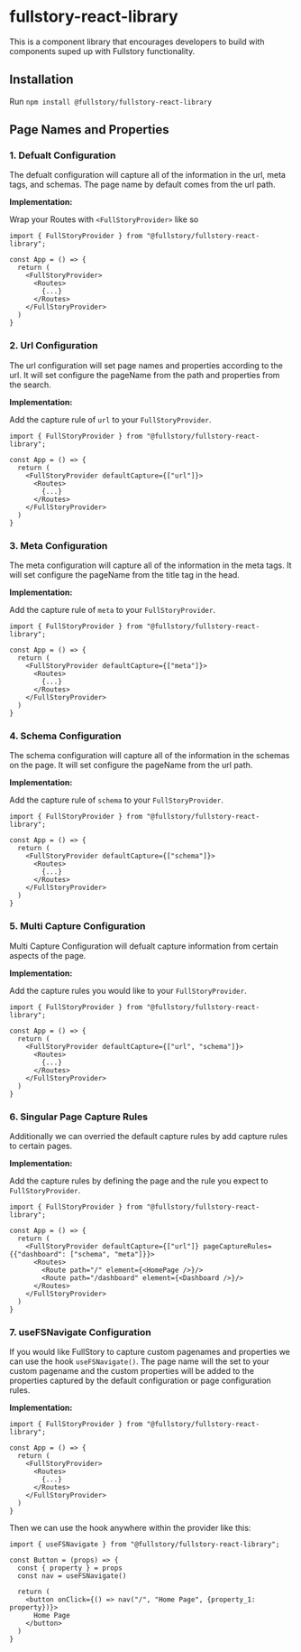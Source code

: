 # fullstory-react-library

This is a component library that encourages developers to build with components suped up with Fullstory functionality.

## Installation

Run `npm install @fullstory/fullstory-react-library`

## Page Names and Properties

### 1. Defualt Configuration

The defualt configuration will capture all of the information in the url, meta tags, and schemas. The page name by default comes from the url path.

**Implementation:**

Wrap your Routes with `<FullStoryProvider>` like so

```
import { FullStoryProvider } from "@fullstory/fullstory-react-library";

const App = () => {
  return (
    <FullStoryProvider>
      <Routes>
        {...}
      </Routes>
    </FullStoryProvider>
  )
}
```

### 2. Url Configuration

The url configuration will set page names and properties according to the url. It will set configure the pageName from the path and properties from the search.

**Implementation:**

Add the capture rule of `url` to your `FullStoryProvider`.

```
import { FullStoryProvider } from "@fullstory/fullstory-react-library";

const App = () => {
  return (
    <FullStoryProvider defaultCapture={["url"]}>
      <Routes>
        {...}
      </Routes>
    </FullStoryProvider>
  )
}
```

### 3. Meta Configuration

The meta configuration will capture all of the information in the meta tags. It will set configure the pageName from the title tag in the head.

**Implementation:**

Add the capture rule of `meta` to your `FullStoryProvider`.

```
import { FullStoryProvider } from "@fullstory/fullstory-react-library";

const App = () => {
  return (
    <FullStoryProvider defaultCapture={["meta"]}>
      <Routes>
        {...}
      </Routes>
    </FullStoryProvider>
  )
}

```

### 4. Schema Configuration

The schema configuration will capture all of the information in the schemas on the page. It will set configure the pageName from the url path.

**Implementation:**

Add the capture rule of `schema` to your `FullStoryProvider`.

```
import { FullStoryProvider } from "@fullstory/fullstory-react-library";

const App = () => {
  return (
    <FullStoryProvider defaultCapture={["schema"]}>
      <Routes>
        {...}
      </Routes>
    </FullStoryProvider>
  )
}

```

### 5. Multi Capture Configuration

Multi Capture Configuration will defualt capture information from certain aspects of the page.

**Implementation:**

Add the capture rules you would like to your `FullStoryProvider`.

```
import { FullStoryProvider } from "@fullstory/fullstory-react-library";

const App = () => {
  return (
    <FullStoryProvider defaultCapture={["url", "schema"]}>
      <Routes>
        {...}
      </Routes>
    </FullStoryProvider>
  )
}

```

### 6. Singular Page Capture Rules

Additionally we can overried the default capture rules by add capture rules to certain pages.

**Implementation:**

Add the capture rules by defining the page and the rule you expect to `FullStoryProvider`.

```
import { FullStoryProvider } from "@fullstory/fullstory-react-library";

const App = () => {
  return (
    <FullStoryProvider defaultCapture={["url"]} pageCaptureRules={{"dashboard": ["schema", "meta"]}}>
      <Routes>
        <Route path="/" element={<HomePage />}/>
        <Route path="/dashboard" element={<Dashboard />}/>
      </Routes>
    </FullStoryProvider>
  )
}

```

### 7. useFSNavigate Configuration

If you would like FullStory to capture custom pagenames and properties we can use the hook `useFSNavigate()`. The page name will the set to your custom pagename and the custom properties will be added to the properties captured by the default configuration or page configuration rules.

**Implementation:**

```
import { FullStoryProvider } from "@fullstory/fullstory-react-library";

const App = () => {
  return (
    <FullStoryProvider>
      <Routes>
        {...}
      </Routes>
    </FullStoryProvider>
  )
}
```

Then we can use the hook anywhere within the provider like this:

```
import { useFSNavigate } from "@fullstory/fullstory-react-library";

const Button = (props) => {
  const { property } = props
  const nav = useFSNavigate()

  return (
    <button onClick={() => nav("/", "Home Page", {property_1: property})}>
      Home Page
    </button>
  )
}
```
